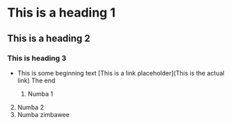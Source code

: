 # This is a heading 1
## This is a heading 2
 ### This is heading 3

 - This is some beginning text [This is a link placeholder](This is the actual link) The end

    1. Numba 1
2. Numba 2
3. Numba zimbawee

